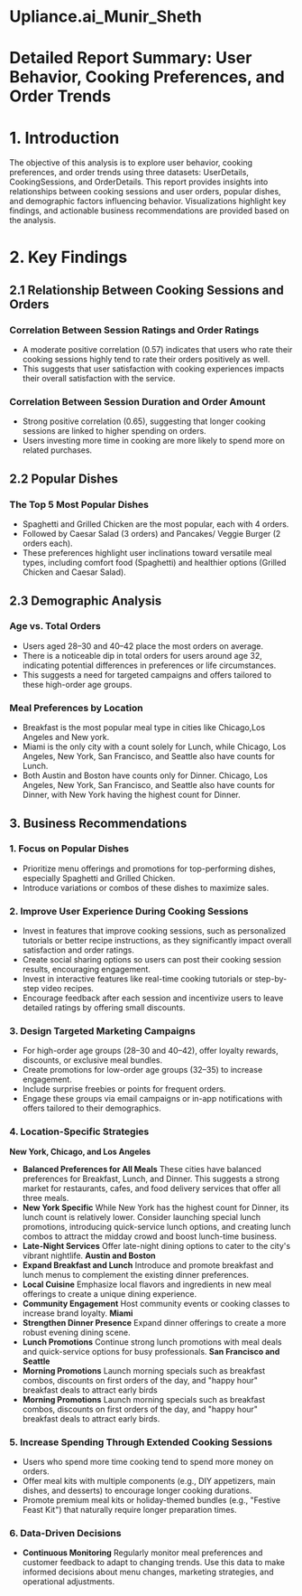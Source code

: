 # Upliance.ai_Munir_Sheth

# Detailed Report Summary: User Behavior, Cooking Preferences, and Order Trends

# 1. Introduction

The objective of this analysis is to explore user behavior, cooking preferences, and order trends using three datasets: UserDetails, CookingSessions, and OrderDetails. This report provides insights into relationships between cooking sessions and user orders, popular dishes, and demographic factors influencing behavior. Visualizations highlight key findings, and actionable business recommendations are provided based on the analysis.

# 2. Key Findings
## 2.1 Relationship Between Cooking Sessions and Orders
### Correlation Between Session Ratings and Order Ratings
- A moderate positive correlation (0.57) indicates that users who rate their cooking sessions highly tend to rate their orders positively as well.
- This suggests that user satisfaction with cooking experiences impacts their overall satisfaction with the service.

### Correlation Between Session Duration and Order Amount
- Strong positive correlation (0.65), suggesting that longer cooking sessions are linked to higher spending on orders.
- Users investing more time in cooking are more likely to spend more on related purchases.

## 2.2 Popular Dishes
### The Top 5 Most Popular Dishes
- Spaghetti and Grilled Chicken are the most popular, each with 4 orders.
- Followed by Caesar Salad (3 orders) and Pancakes/ Veggie Burger (2 orders each).
- These preferences highlight user inclinations toward versatile meal types, including comfort food (Spaghetti) and healthier options (Grilled Chicken and Caesar Salad).

## 2.3 Demographic Analysis
### Age vs. Total Orders
- Users aged 28–30 and 40–42 place the most orders on average.
- There is a noticeable dip in total orders for users around age 32, indicating potential differences in preferences or life circumstances.
- This suggests a need for targeted campaigns and offers tailored to these high-order age groups.

### Meal Preferences by Location
- Breakfast is the most popular meal type in cities like Chicago,Los Angeles and New york.
- Miami is the only city with a count solely for Lunch, while Chicago, Los Angeles, New York, San Francisco, and Seattle also have counts for Lunch.
- Both Austin and Boston have counts only for Dinner. Chicago, Los Angeles, New York, San Francisco, and Seattle also have counts for Dinner, with New York having the highest count for Dinner.

## 3. Business Recommendations
### 1. Focus on Popular Dishes
- Prioritize menu offerings and promotions for top-performing dishes, especially Spaghetti and Grilled Chicken.
- Introduce variations or combos of these dishes to maximize sales.
### 2. Improve User Experience During Cooking Sessions
- Invest in features that improve cooking sessions, such as personalized tutorials or better recipe instructions, as they significantly impact overall satisfaction and order ratings.
- Create social sharing options so users can post their cooking session results, encouraging engagement.
- Invest in interactive features like real-time cooking tutorials or step-by-step video recipes.
- Encourage feedback after each session and incentivize users to leave detailed ratings by offering small discounts.
### 3. Design Targeted Marketing Campaigns
- For high-order age groups (28–30 and 40–42), offer loyalty rewards, discounts, or exclusive meal bundles.
- Create promotions for low-order age groups (32–35) to increase engagement.
- Include surprise freebies or points for frequent orders.
- Engage these groups via email campaigns or in-app notifications with offers tailored to their demographics.
### 4. Location-Specific Strategies
**New York, Chicago, and Los Angeles**
- **Balanced Preferences for All Meals** These cities have balanced preferences for Breakfast, Lunch, and Dinner. This suggests a strong market for restaurants, cafes, and food delivery services that offer all three meals.
- **New York Specific** While New York has the highest count for Dinner, its lunch count is relatively lower. Consider launching special lunch promotions, introducing quick-service lunch options, and creating lunch combos to attract the midday crowd and boost lunch-time business.
- **Late-Night Services** Offer late-night dining options to cater to the city's vibrant nightlife.
**Austin and Boston**
- **Expand Breakfast and Lunch** Introduce and promote breakfast and lunch menus to complement the existing dinner preferences.
- **Local Cuisine** Emphasize local flavors and ingredients in new meal offerings to create a unique dining experience.
- **Community Engagement** Host community events or cooking classes to increase brand loyalty.
**Miami**
- **Strengthen Dinner Presence** Expand dinner offerings to create a more robust evening dining scene.
- **Lunch Promotions** Continue strong lunch promotions with meal deals and quick-service options for busy professionals.
**San Francisco and Seattle**
- **Morning Promotions** Launch morning specials such as breakfast combos, discounts on first orders of the day, and "happy hour" breakfast deals to attract early birds
- **Morning Promotions** Launch morning specials such as breakfast combos, discounts on first orders of the day, and "happy hour" breakfast deals to attract early birds.
### 5. Increase Spending Through Extended Cooking Sessions
- Users who spend more time cooking tend to spend more money on orders.
- Offer meal kits with multiple components (e.g., DIY appetizers, main dishes, and desserts) to encourage longer cooking durations.
- Promote premium meal kits or holiday-themed bundles (e.g., "Festive Feast Kit") that naturally require longer preparation times.
### 6. Data-Driven Decisions
- **Continuous Monitoring** Regularly monitor meal preferences and customer feedback to adapt to changing trends. Use this data to make informed decisions about menu changes, marketing strategies, and operational adjustments.
